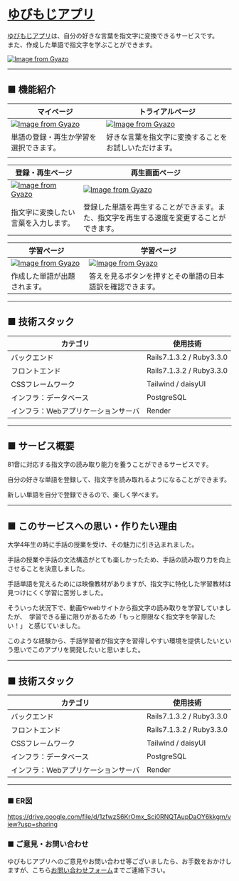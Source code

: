 # [ゆびもじアプリ](yubimoji.com "Yubimoji Home")

[ゆびもじアプリ](yubimoji.com "Yubimoji Home")は、自分の好きな言葉を指文字に変換できるサービスです。  
また、作成した単語で指文字を学ぶことができます。


[![Image from Gyazo](https://i.gyazo.com/bbc1b9c71c092ed2131cf7be9b046a31.png)](https://gyazo.com/bbc1b9c71c092ed2131cf7be9b046a31)  
  
*** 

## ■ 機能紹介

| マイページ                                                                                                                          | トライアルページ                                                                                                                    | 
| ----------------------------------------------------------------------------------------------------------------------------------- | ----------------------------------------------------------------------------------------------------------------------------------- | 
| [![Image from Gyazo](https://i.gyazo.com/68069c95acdb8639d75d578816a07e2b.png)](https://gyazo.com/68069c95acdb8639d75d578816a07e2b) | [![Image from Gyazo](https://i.gyazo.com/041372d683763dc02c1d28d41fbe2b77.png)](https://gyazo.com/041372d683763dc02c1d28d41fbe2b77) | 
| 単語の登録・再生か学習を選択できます。                                                                                              | 好きな言葉を指文字に変換することをお試しいただけます。                                                                                                    | 
|                                                                                                                                     |                                                                                                                                     | 

| 登録・再生ページ                                                                                                                      | 再生画面ページ                                                                                                                            | 
| ----------------------------------------------------------------------------------------------------------------------------------- | ----------------------------------------------------------------------------------------------------------------------------------- | 
| [![Image from Gyazo](https://i.gyazo.com/d41bc25f3ad9bac1785ae387b750cb55.png)](https://gyazo.com/d41bc25f3ad9bac1785ae387b750cb55) | [![Image from Gyazo](https://i.gyazo.com/c118d5692e52df30c1b7c20b6538178a.png)](https://gyazo.com/c118d5692e52df30c1b7c20b6538178a) | 
| 指文字に変換したい言葉を入力します。                                                                                                | 登録した単語を再生することができます。また、指文字を再生する速度を変更することができます。                                          | 

| 学習ページ                                                                                                                          | 学習ページ                                                                                                                                    | 
| ----------------------------------------------------------------------------------------------------------------------------------- | ----------------------------------------------------------------------------------------------------------------------------------- | 
| [![Image from Gyazo](https://i.gyazo.com/e90f05c8ce5a413f56f1cf5c91ed6784.png)](https://gyazo.com/e90f05c8ce5a413f56f1cf5c91ed6784) | [![Image from Gyazo](https://i.gyazo.com/b271b9c995737434d40311ef126af300.png)](https://gyazo.com/b271b9c995737434d40311ef126af300) | 
| 作成した単語が出題されます。                                                                                                        | 答えを見るボタンを押すとその単語の日本語訳を確認できます。

***
## ■ 技術スタック

| カテゴリ                            | 使用技術                 | 
| ----------------------------------- | ------------------------ | 
| バックエンド                        | Rails7.1.3.2 / Ruby3.3.0 | 
| フロントエンド                      | Rails7.1.3.2 / Ruby3.3.0 | 
| CSSフレームワーク                   | Tailwind / daisyUI       | 
| インフラ：データベース              | PostgreSQL               | 
| インフラ：Webアプリケーションサーバ | Render                   | 

***

## ■ サービス概要

81音に対応する指文字の読み取り能力を養うことができるサービスです。

自分の好きな単語を登録して、指文字を読み取れるようになることができます。  

新しい単語を自分で登録できるので、楽しく学べます。

***

## ■ このサービスへの思い・作りたい理由

大学4年生の時に手話の授業を受け、その魅力に引き込まれました。

手話の授業や手話の文法構造がとても楽しかったため、手話の読み取り力を向上させることを決意しました。

手話単語を覚えるためには映像教材がありますが、指文字に特化した学習教材は見つけにくく学習に苦労しました。

そういった状況下で、動画やwebサイトから指文字の読み取りを学習していましたが、　学習できる量に限りがあるため「もっと際限なく指文字を学習したい！」 と感じていました。

このような経験から、手話学習者が指文字を習得しやすい環境を提供したいという思いでこのアプリを開発したいと思いました。  

***

## ■ 技術スタック

| カテゴリ                            | 使用技術                 | 
| ----------------------------------- | ------------------------ | 
| バックエンド                        | Rails7.1.3.2 / Ruby3.3.0 | 
| フロントエンド                      | Rails7.1.3.2 / Ruby3.3.0 | 
| CSSフレームワーク                   | Tailwind / daisyUI       | 
| インフラ：データベース              | PostgreSQL               | 
| インフラ：Webアプリケーションサーバ | Render                   | 

***
### ■ ER図

https://drive.google.com/file/d/1zfwzS6KrOmx_Sci0RNQTAupDaOY6kkgm/view?usp=sharing  

### ■ ご意見・お問い合わせ  
ゆびもじアプリへのご意見やお問い合わせ等ございましたら、お手数をおかけしますが、こちら[お問い合わせフォーム](https://forms.gle/8AYxxsygsuN3zjPP8)までご連絡下さい。



